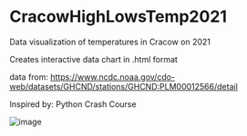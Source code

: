 # CracowHighLowsTemp2021
Data visualization of temperatures in Cracow on 2021

Creates interactive data chart in .html format

data from: https://www.ncdc.noaa.gov/cdo-web/datasets/GHCND/stations/GHCND:PLM00012566/detail

Inspired by: Python Crash Course

![image](https://user-images.githubusercontent.com/110120113/181915980-5c8e07ac-b8f5-4844-881a-e44160161d69.png)
